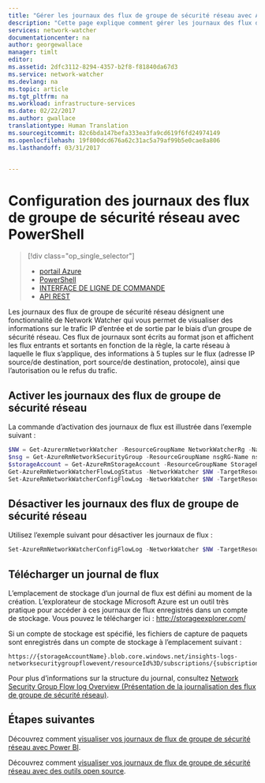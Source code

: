 ```yaml
---
title: "Gérer les journaux des flux de groupe de sécurité réseau avec Azure Network Watcher - PowerShell | Microsoft Docs"
description: "Cette page explique comment gérer les journaux des flux de groupe de sécurité réseau dans Azure Network Watcher avec PowerShell"
services: network-watcher
documentationcenter: na
author: georgewallace
manager: timlt
editor: 
ms.assetid: 2dfc3112-8294-4357-b2f8-f81840da67d3
ms.service: network-watcher
ms.devlang: na
ms.topic: article
ms.tgt_pltfrm: na
ms.workload: infrastructure-services
ms.date: 02/22/2017
ms.author: gwallace
translationtype: Human Translation
ms.sourcegitcommit: 82c6bda147befa333ea3fa9cd619f6fd24974149
ms.openlocfilehash: 19f800dcd676a62c31ac5a79af99b5e0cae8a806
ms.lasthandoff: 03/31/2017


---
```



# <a name="configuring-network-security-group-flow-logs-with-powershell"></a>Configuration des journaux des flux de groupe de sécurité réseau avec PowerShell

> [!div class="op_single_selector"]
> - [portail Azure](network-watcher-nsg-flow-logging-portal.md)
> - [PowerShell](network-watcher-nsg-flow-logging-powershell.md)
> - [INTERFACE DE LIGNE DE COMMANDE](network-watcher-nsg-flow-logging-cli.md)
> - [API REST](network-watcher-nsg-flow-logging-rest.md)

Les journaux des flux de groupe de sécurité réseau désignent une fonctionnalité de Network Watcher qui vous permet de visualiser des informations sur le trafic IP d’entrée et de sortie par le biais d’un groupe de sécurité réseau. Ces flux de journaux sont écrits au format json et affichent les flux entrants et sortants en fonction de la règle, la carte réseau à laquelle le flux s’applique, des informations à 5 tuples sur le flux (adresse IP source/de destination, port source/de destination, protocole), ainsi que l’autorisation ou le refus du trafic.

## <a name="enable-network-security-group-flow-logs"></a>Activer les journaux des flux de groupe de sécurité réseau

La commande d’activation des journaux de flux est illustrée dans l’exemple suivant :

```powershell
$NW = Get-AzurermNetworkWatcher -ResourceGroupName NetworkWatcherRg -Name NetworkWatcher_westcentralus
$nsg = Get-AzureRmNetworkSecurityGroup -ResourceGroupName nsgRG-Name nsgName
$storageAccount = Get-AzureRmStorageAccount -ResourceGroupName StorageRG -Name contosostorage123
Get-AzureRmNetworkWatcherFlowLogStatus -NetworkWatcher $NW -TargetResourceId $nsg.Id
Set-AzureRmNetworkWatcherConfigFlowLog -NetworkWatcher $NW -TargetResourceId $nsg.Id -StorageAccountId $storageAccount.Id -EnableFlowLog $true
```

## <a name="disable-network-security-group-flow-logs"></a>Désactiver les journaux des flux de groupe de sécurité réseau

Utilisez l’exemple suivant pour désactiver les journaux de flux :

```powershell
Set-AzureRmNetworkWatcherConfigFlowLog -NetworkWatcher $NW -TargetResourceId $nsg.Id -StorageAccountId $storageAccount.Id -EnableFlowLog $false
```

## <a name="download-a-flow-log"></a>Télécharger un journal de flux

L’emplacement de stockage d’un journal de flux est défini au moment de la création. L’explorateur de stockage Microsoft Azure est un outil très pratique pour accéder à ces journaux de flux enregistrés dans un compte de stockage. Vous pouvez le télécharger ici : http://storageexplorer.com/

Si un compte de stockage est spécifié, les fichiers de capture de paquets sont enregistrés dans un compte de stockage à l’emplacement suivant :

```
https://{storageAccountName}.blob.core.windows.net/insights-logs-networksecuritygroupflowevent/resourceId%3D/subscriptions/{subscriptionId}/resourcegroups/{resourceGroupName}/providers/microsoft.network/networksecuritygroups/{nsgName}/{year}/{month}/{day}/PT1H.json
```

Pour plus d’informations sur la structure du journal, consultez [Network Security Group Flow log Overview (Présentation de la journalisation des flux de groupe de sécurité réseau)](network-watcher-nsg-flow-logging-overview.md).

## <a name="next-steps"></a>Étapes suivantes

Découvrez comment [visualiser vos journaux de flux de groupe de sécurité réseau avec Power BI](network-watcher-visualize-nsg-flow-logs-power-bi.md).

Découvrez comment [visualiser vos journaux de flux de groupe de sécurité réseau avec des outils open source](network-watcher-visualize-nsg-flow-logs-open-source-tools.md).
